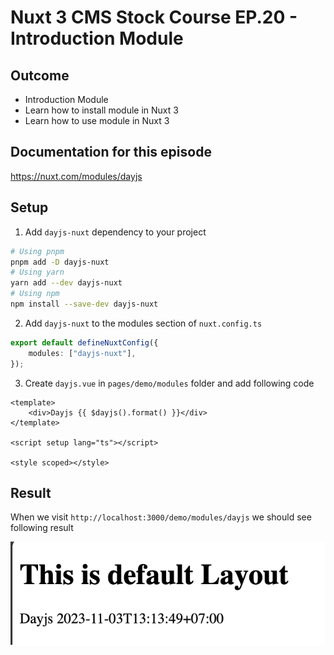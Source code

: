 # Nuxt 3 CMS Stock Course EP.20 - Introduction Module

## Outcome

-   Introduction Module
-   Learn how to install module in Nuxt 3
-   Learn how to use module in Nuxt 3

## Documentation for this episode

https://nuxt.com/modules/dayjs

## Setup

1. Add `dayjs-nuxt` dependency to your project

```bash
# Using pnpm
pnpm add -D dayjs-nuxt
# Using yarn
yarn add --dev dayjs-nuxt
# Using npm
npm install --save-dev dayjs-nuxt
```

2. Add `dayjs-nuxt` to the modules section of `nuxt.config.ts`

```ts
export default defineNuxtConfig({
    modules: ["dayjs-nuxt"],
});
```

3. Create `dayjs.vue` in `pages/demo/modules` folder and add following code

```vue
<template>
    <div>Dayjs {{ $dayjs().format() }}</div>
</template>

<script setup lang="ts"></script>

<style scoped></style>
```

## Result

When we visit `http://localhost:3000/demo/modules/dayjs` we should see following result

![Result](./images/ep20/result1.png)
